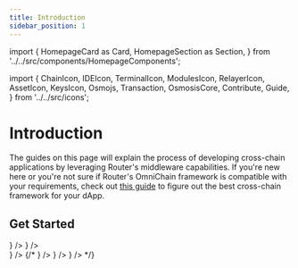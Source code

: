 ```yaml
---
title: Introduction
sidebar_position: 1
---
```

import {
  HomepageCard as Card,
  HomepageSection as Section,
} from '../../src/components/HomepageComponents';

import {
  ChainIcon,
  IDEIcon,
  TerminalIcon,
  ModulesIcon,
  RelayerIcon,
  AssetIcon,
  KeysIcon,
  Osmojs,
  Transaction,
  OsmosisCore,
  Contribute,
  Guide,
} from '../../src/icons';

# Introduction

The guides on this page will explain the process of developing cross-chain applications by leveraging Router's middleware capabilities. If you're new here or you're not sure if Router's OmniChain framework is compatible with your requirements, check out <a href="../overview/choosing-the-right-framework" target="_blank">this guide</a> to figure out the best cross-chain framework for your dApp.

 ## Get Started
   <Section title="Developers" id="web-sdks" hasSubSections >

   <Section>
  <Card
    title="Overview"
    description="What is Router's OmniChain framework?"
    to="/omnichain-framework/overview"
    icon={<IDEIcon />}
  />
    <Card
    title="Understanding Omnichain Framework"
    description="Understanding the flow involved in a cross-chain request executed via Router's OmniChain framework"
    to="/omnichain-framework/understanding-omnichain-framework"
    icon={<OsmosisCore />}
  /> 
  </Section>

  </Section>

   <Section title="Guides" id="web-sdks" hasSubSections >

   <Section>
   <Card
    title="Your First Omnichain dApp"
    description="Learn how to deploy your first omnichain dApp leveraging the Router chain middleware"
  to="guides/your-first-omnichain-dapp"
    icon={<Guide />}
  />
    {/* <Card
    title="Transaction Structure"
    description=" Understanding the structure of a transaction on the Osmosis blockchain"
    to="/router-core/guides/structure"
    icon={<Guide />}
  />
   <Card
    title="Performance & Profiling"
    description="Learn how to measure performance and profile your node"
  to="/router-core/guides/performance"
    icon={<Guide />}
  />
  <Card
    title="Creating IBC Pools"
    description="This document lays out the prerequisites and the  process that's needed to ensure that your token meets the interchain UX standards set by Osmosis."
  to="/router-core/guides/create-ibc-pool"
    icon={<Guide />}
  /> */}
  </Section>

  </Section>
